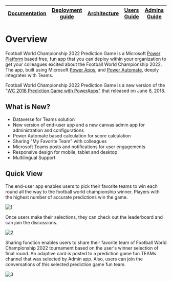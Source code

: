 | [Documentation](https://github.com/efyasar/football-world-championship-prediction-game/wiki) | [Deployment guide](https://github.com/efyasar/football-world-championship-prediction-game/wiki/Deployment-Guide) | [Architecture](https://github.com/efyasar/football-world-championship-prediction-game/wiki/Solution-Overview) | [Users Guide](https://github.com/efyasar/football-world-championship-prediction-game/blob/main/FWC22%20Prediction%20Game%20-%20Users%20Guide.pdf) | [Admins Guide](https://github.com/efyasar/football-world-championship-prediction-game/blob/main/FWC22%20Prediction%20Game%20Admins%20How-To%20Guide.pdf)
| ---- | ---- | ---- | ---- | ---- |


# Overview

Football World Championship 2022 Prediction Game is a Microsoft [Power Platform](https://docs.microsoft.com/en-us/microsoftteams/platform/samples/teams-low-code-solutions) based free, fun app that you can deploy within your organization to get your colleagues excited about the Football World Championship 2022. The app, built using Microsoft [Power Apps](https://docs.microsoft.com/en-us/powerapps/powerapps-overview), and [Power Automate](https://docs.microsoft.com/en-us/power-automate/getting-started), deeply integrates with Teams.

Football World Championship 2022 Prediction Game is a new version of the "[WC 2018 Prediction Game with PowerApps"](https://powerapps.microsoft.com/en-us/blog/world-cup-2018-prediction-game/) that released on June 8, 2018.

## What is New?

- Dataverse for Teams solution
- New version of end-user app and a new canvas admin app for administration and configurations
- Power Automate based calculation for score calculation
- Sharing "My Favorite Team" with colleagues
- Microsoft Teams posts and notifications for user engagements
- Responsive design for mobile, tablet and desktop
- Multilingual Support

## Quick View

The end-user app enables users to pick their favorite teams to win each round all the way to the football world championship winner. Players with the highest number of accurate predictions win the game.

![1](https://user-images.githubusercontent.com/832062/199594088-6345d9c8-7ce7-4b4d-a57c-9305d6241bcd.png)

Once users make their selections, they can check out the leaderboard and can join the discussions.

![2](https://user-images.githubusercontent.com/832062/192267123-0cbe5ba9-1a2c-4699-a622-d8bd1b9cdc91.jpg)

Sharing function enables users to share their favorite team of Football World Championship 2022 tournament based on the user's winner selection of final round. An adaptive card is posted to a prediction game fun TEAMs channel that was selected by Admin app. Also, users can join the conversations of this selected prediction game fun team.

![3](https://user-images.githubusercontent.com/832062/199594125-c6a0c363-9761-43ba-8fba-6a5a544b9e6e.png)
